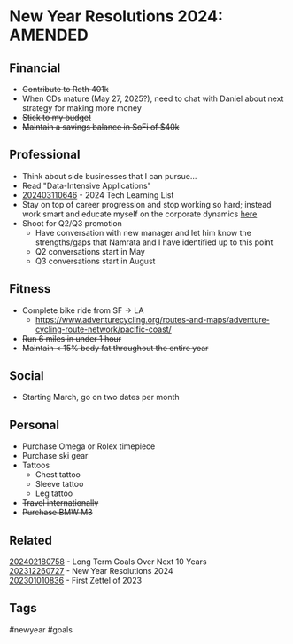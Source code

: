 # New Year Resolutions 2024: AMENDED

## Financial
* ~~Contribute to Roth 401k~~
* When CDs mature (May 27, 2025?), need to chat with Daniel about next strategy
  for making more money
* ~~Stick to my budget~~ 
* ~~Maintain a savings balance in SoFi of $40k~~

## Professional
* Think about side businesses that I can pursue...
* Read "Data-Intensive Applications"
* [202403110646](../202403110646) - 2024 Tech Learning List
* Stay on top of career progression and stop working so hard; instead work smart
  and educate myself on the corporate dynamics [here](https://www.youtube.com/@ALifeAfterLayoff)
* Shoot for Q2/Q3 promotion
  - Have conversation with new manager and let him know the strengths/gaps that
    Namrata and I have identified up to this point
  - Q2 conversations start in May
  - Q3 conversations start in August

## Fitness
* Complete bike ride from SF -> LA
  - https://www.adventurecycling.org/routes-and-maps/adventure-cycling-route-network/pacific-coast/
* ~~Run 6 miles in under 1 hour~~
* ~~Maintain < 15% body fat throughout the entire year~~

## Social
* Starting March, go on two dates per month

## Personal
* Purchase Omega or Rolex timepiece
* Purchase ski gear
* Tattoos
  - Chest tattoo
  - Sleeve tattoo
  - Leg tattoo
* ~~Travel internationally~~ 
* ~~Purchase BMW M3~~

## Related
[202402180758](../202402180758) - Long Term Goals Over Next 10 Years \
[202312260727](../202312260727) - New Year Resolutions 2024 \
[202301010836](../202301010836) - First Zettel of 2023

## Tags
#newyear #goals
